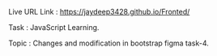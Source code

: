 Live URL Link : https://jaydeep3428.github.io/Fronted/

Task : JavaScript Learning.

Topic : Changes and modification in bootstrap figma task-4.
